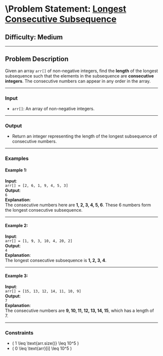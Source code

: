 # \Problem Statement: [Longest Consecutive Subsequence](https://www.geeksforgeeks.org/problems/longest-consecutive-subsequence2449/1)

## **Difficulty**: Medium

---

## **Problem Description**

Given an array `arr[]` of non-negative integers, find the **length** of the longest subsequence such that the elements in the subsequence are **consecutive integers**. The consecutive numbers can appear in any order in the array.

---

### **Input**

- `arr[]`: An array of non-negative integers.

---

### **Output**

- Return an integer representing the length of the longest subsequence of consecutive numbers.

---

### **Examples**

#### Example 1:

**Input**:  
`arr[] = [2, 6, 1, 9, 4, 5, 3]`  
**Output**:  
`6`  
**Explanation**:  
The consecutive numbers here are **1, 2, 3, 4, 5, 6**. These 6 numbers form the longest consecutive subsequence.

---

#### Example 2:

**Input**:  
`arr[] = [1, 9, 3, 10, 4, 20, 2]`  
**Output**:  
`4`  
**Explanation**:  
The longest consecutive subsequence is **1, 2, 3, 4**.

---

#### Example 3:

**Input**:  
`arr[] = [15, 13, 12, 14, 11, 10, 9]`  
**Output**:  
`7`  
**Explanation**:  
The consecutive numbers are **9, 10, 11, 12, 13, 14, 15**, which has a length of 7.

---

### **Constraints**

- \( 1 \leq \text{arr.size()} \leq 10^5 \)
- \( 0 \leq \text{arr}[i] \leq 10^5 \)
